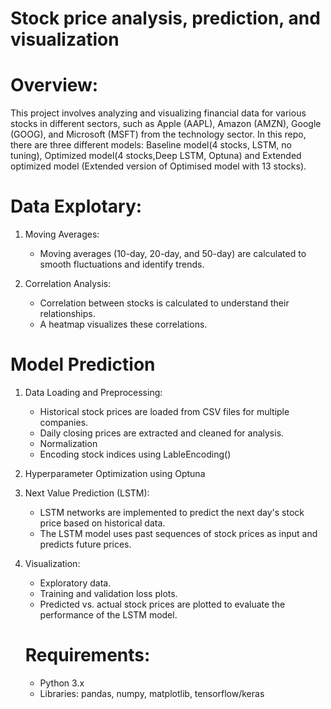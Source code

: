 # Stock price analysis, prediction, and visualization

# Overview:
This project involves analyzing and visualizing financial data for various stocks in different sectors, such as Apple (AAPL), Amazon (AMZN), Google (GOOG), and Microsoft (MSFT) from the technology sector. In this repo, there are three different models: Baseline model(4 stocks, LSTM, no tuning), Optimized model(4 stocks,Deep LSTM, Optuna) and Extended optimized model (Extended version of Optimised model with 13 stocks).

# Data Explotary:
1. Moving Averages:
   - Moving averages (10-day, 20-day, and 50-day) are calculated to smooth fluctuations and identify trends.

2. Correlation Analysis:
   - Correlation between stocks is calculated to understand their relationships.
   - A heatmap visualizes these correlations.
  

# Model Prediction
1. Data Loading and Preprocessing:
   - Historical stock prices are loaded from CSV files for multiple companies.
   - Daily closing prices are extracted and cleaned for analysis.
   - Normalization
   - Encoding stock indices using LableEncoding()

2. Hyperparameter Optimization using Optuna

5. Next Value Prediction (LSTM):
   - LSTM networks are implemented to predict the next day's stock price based on historical data.
   - The LSTM model uses past sequences of stock prices as input and predicts future prices.

7. Visualization:
   - Exploratory data.
   - Training and validation loss plots.
   - Predicted vs. actual stock prices are plotted to evaluate the performance of the LSTM model.


   # Requirements:
   - Python 3.x
   - Libraries: pandas, numpy, matplotlib, tensorflow/keras
